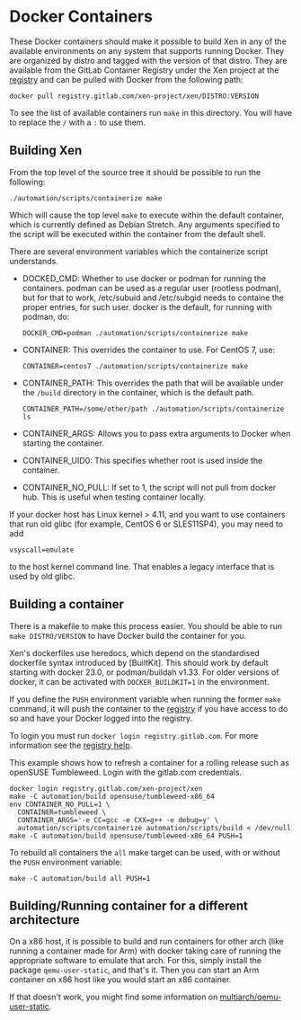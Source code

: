 Docker Containers
=================

These Docker containers should make it possible to build Xen in
any of the available environments on any system that supports
running Docker. They are organized by distro and tagged with
the version of that distro. They are available from the GitLab
Container Registry under the Xen project at the [registry] and
can be pulled with Docker from the following path:

```
docker pull registry.gitlab.com/xen-project/xen/DISTRO:VERSION
```

To see the list of available containers run `make` in this
directory. You will have to replace the `/` with a `:` to use
them.

Building Xen
------------

From the top level of the source tree it should be possible to
run the following:

```
./automation/scripts/containerize make
```

Which will cause the top level `make` to execute within the default
container, which is currently defined as Debian Stretch. Any arguments
specified to the script will be executed within the container from
the default shell.

There are several environment variables which the containerize script
understands.

- DOCKED_CMD: Whether to use docker or podman for running the containers.
  podman can be used as a regular user (rootless podman), but for that
  to work, /etc/subuid and /etc/subgid needs to containe the proper
  entries, for such user.
  docker is the default, for running with podman, do:

  ```
  DOCKER_CMD=podman ./automation/scripts/containerize make
  ```

- CONTAINER: This overrides the container to use. For CentOS 7, use:

  ```
  CONTAINER=centos7 ./automation/scripts/containerize make
  ```

- CONTAINER_PATH: This overrides the path that will be available under the
  `/build` directory in the container, which is the default path.

  ```
  CONTAINER_PATH=/some/other/path ./automation/scripts/containerize ls
  ```

- CONTAINER_ARGS: Allows you to pass extra arguments to Docker
  when starting the container.

- CONTAINER_UID0: This specifies whether root is used inside the container.

- CONTAINER_NO_PULL: If set to 1, the script will not pull from docker hub.
  This is useful when testing container locally.

If your docker host has Linux kernel > 4.11, and you want to use containers
that run old glibc (for example, CentOS 6 or SLES11SP4), you may need to add

```
vsyscall=emulate
```

to the host kernel command line. That enables a legacy interface that is used
by old glibc.


Building a container
--------------------

There is a makefile to make this process easier. You should be
able to run `make DISTRO/VERSION` to have Docker build the container
for you.

Xen's dockerfiles use heredocs, which depend on the standardised dockerfile
syntax introduced by [BuiltKit].  This should work by default starting with
docker 23.0, or podman/buildah v1.33.  For older versions of docker, it can be
activated with `DOCKER_BUILDKIT=1` in the environment.

If you define the `PUSH` environment variable when running the
former `make` command, it will push the container to the [registry] if
you have access to do so and have your Docker logged into the registry.

To login you must run `docker login registry.gitlab.com`. For more
information see the [registry help].

This example shows how to refresh a container for a rolling release
such as openSUSE Tumbleweed. Login with the gitlab.com credentials.

```
docker login registry.gitlab.com/xen-project/xen
make -C automation/build opensuse/tumbleweed-x86_64
env CONTAINER_NO_PULL=1 \
  CONTAINER=tumbleweed \
  CONTAINER_ARGS='-e CC=gcc -e CXX=g++ -e debug=y' \
  automation/scripts/containerize automation/scripts/build < /dev/null
make -C automation/build opensuse/tumbleweed-x86_64 PUSH=1
```

To rebuild all containers the `all` make target can be used, with or without
the `PUSH` environment variable:

```
make -C automation/build all PUSH=1
```

[BuildKit]: https://docs.docker.com/build/buildkit/
[registry]: https://gitlab.com/xen-project/xen/container_registry
[registry help]: https://docs.gitlab.com/ee/user/packages/container_registry/


Building/Running container for a different architecture
-------------------------------------------------------

On a x86 host, it is possible to build and run containers for other arch (like
running a container made for Arm) with docker taking care of running the
appropriate software to emulate that arch. For this, simply install the package
`qemu-user-static`, and that's it. Then you can start an Arm container on x86
host like you would start an x86 container.

If that doesn't work, you might find some information on
[multiarch/qemu-user-static](https://github.com/multiarch/qemu-user-static).
